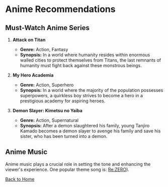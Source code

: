 # Anime Recommendations

## Must-Watch Anime Series
1. **Attack on Titan**
   - **Genre:** Action, Fantasy
   - **Synopsis:** In a world where humanity resides within enormous walled cities to protect themselves from Titans, the last remnants of humanity must fight back against these monstrous beings.

2. **My Hero Academia**
   - **Genre:** Action, Superhero
   - **Synopsis:** In a world where the majority of the population possesses superpowers, a quirkless boy strives to become a hero in a prestigious academy for aspiring heroes.

3. **Demon Slayer: Kimetsu no Yaiba**
   - **Genre:** Action, Supernatural
   - **Synopsis:** After a demon slaughtered his family, young Tanjiro Kamado becomes a demon slayer to avenge his family and save his sister, who has been turned into a demon.

## Anime Music
Anime music plays a crucial role in setting the tone and enhancing the viewer's experience. 
One popular theme song is:
[Re:ZERO](https://www.youtube.com/watch?v=iu_0kOfMGD0)).


[Back to Home](README.md)

